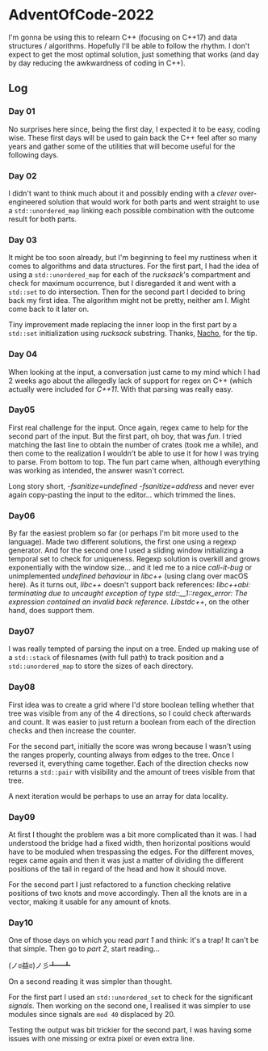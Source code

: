 # AdventOfCode-2022

I'm gonna be using this to relearn C++ (focusing on C++17) and data structures / algorithms. Hopefully I'll be able
to follow the rhythm. I don't expect to get the most optimal solution, just something that works (and day by day reducing
the awkwardness of coding in C++).

## Log
### Day 01
No surprises here since, being the first day, I expected it to be easy, coding wise. These first days will be used to gain back the C++ feel
after so many years and gather some of the utilities that will become useful for the following days.

### Day 02
I didn't want to think much about it and possibly ending with a *clever* over-engineered solution that would work for both parts and 
went straight to use a `std::unordered_map` linking each possible combination with the outcome result for both parts.

### Day 03
It might be too soon already, but I'm beginning to feel my rustiness when it comes to algorithms and data structures. For the first part, I had
the idea of using a `std::unordered_map` for each of the *rucksack*'s compartment and check for maximum occurrence, but I disregarded it 
and went with a `std::set` to do intersection. 
Then for the second part I decided to bring back my first idea. The algorithm might not be pretty, neither am I. Might come back to it later on.

Tiny improvement made replacing the inner loop in the first part by a `std::set` initialization using *rucksack*
substring. Thanks, [Nacho](https://github.com/nlasheras/aoc-2022), for the tip.

### Day 04
When looking at the input, a conversation just came to my mind which I had 2 weeks ago about the allegedly lack of support for regex on C++ (which
actually were included for *C++11*. With that parsing was really easy.

### Day05
First real challenge for the input. Once again, regex came to help for the second part of the input. But the first part, oh boy, that was *fun*.
I tried matching the last line to obtain the number of crates (took me a while), and then come to the realization I wouldn't be able to use it
for how I was trying to parse. From bottom to top. The fun part came when, although everything was working as intended, the answer wasn't correct.

Long story short, *-fsanitize=undefined -fsanitize=address* and never ever again copy-pasting the input to the editor... which trimmed the lines.

### Day06
By far the easiest problem so far (or perhaps I'm bit more used to the language). Made two different solutions, the first one using a regexp generator.
And for the second one I used a sliding window initializing a temporal set to check for uniqueness.
Regexp solution is overkill and grows exponentially with the window size... and it led me to a nice *call-it-bug* or unimplemented *undefined behaviour* 
in *libc++* (using clang over macOS here). As it turns out, *libc++* doesn't support back references: *libc++abi: terminating due to uncaught exception of type std::__1::regex_error: The expression contained an invalid back reference.* *Libstdc++*, on the other hand, does support them.

### Day07
I was really tempted of parsing the input on a tree. Ended up making use of a `std::stack` of filesnames (with full path) to track position and a 
`std::unordered_map` to store the sizes of each directory.

### Day08
First idea was to create a grid where I'd store boolean telling whether that tree was visible from any of the 4 directions, so I could check afterwards 
and count. It was easier to just return a boolean from each of the direction checks and then increase the counter.

For the second part, initially the score was wrong because I wasn't using the ranges properly, counting always from edges to the tree. Once I reversed it, everything came together. Each of the direction checks now returns a `std::pair` with visibility and the amount of trees visible from that tree.

A next iteration would be perhaps to use an array for data locality.

### Day09
At first I thought the problem was a bit more complicated than it was. I had understood the bridge had a fixed width, then horizontal positions would 
have to be moduled when trespassing the edges. For the different moves, regex came again and then it was just a matter of dividing the different 
positions of the tail in regard of the head and how it should move.

For the second part I just refactored to a function checking relative positions of two knots and move accordingly. Then all the knots are in a vector, 
making it usable for any amount of knots.

### Day10
One of those days on which you read *part 1* and think: it's a trap! It can't be that simple. Then go to *part 2*, start reading... 

(ノಠ益ಠ)ノ彡┻━┻ 

On a second reading it was simpler than thought.

For the first part I used an `std::unordered_set` to check for the significant *signals*. Then working on the second one, I realised it was simpler to
use modules since signals are `mod 40` displaced by 20.

Testing the output was bit trickier for the second part, I was having some issues with one missing or extra pixel or even extra line.
